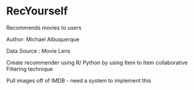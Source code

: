 # RecYourself

Recommends movies to users


Author: Michael Albuquerque


Data Source : Movie Lens

Create recommender using R/ Python by using Item to Item collaborative Filtering technique

Pull images off of IMDB - need a system to implement this

